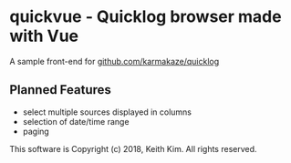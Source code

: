 # quickvue - Quicklog browser made with Vue

A sample front-end for [github.com/karmakaze/quicklog](https://github.com/karmakaze/quicklog)

## Planned Features

- select multiple sources displayed in columns
- selection of date/time range
- paging


This software is Copyright (c) 2018, Keith Kim. All rights reserved.

